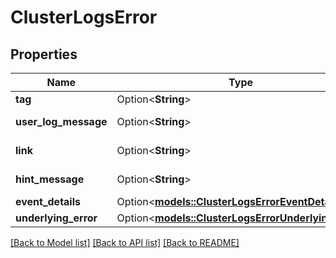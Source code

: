 # ClusterLogsError

## Properties

Name | Type | Description | Notes
------------ | ------------- | ------------- | -------------
**tag** | Option<**String**> | log error tag | [optional]
**user_log_message** | Option<**String**> | log details about the error | [optional]
**link** | Option<**String**> | link to our documentation | [optional]
**hint_message** | Option<**String**> | hint the user can follow | [optional]
**event_details** | Option<[**models::ClusterLogsErrorEventDetails**](ClusterLogs_error_event_details.md)> |  | [optional]
**underlying_error** | Option<[**models::ClusterLogsErrorUnderlyingError**](ClusterLogs_error_underlying_error.md)> |  | [optional]

[[Back to Model list]](../README.md#documentation-for-models) [[Back to API list]](../README.md#documentation-for-api-endpoints) [[Back to README]](../README.md)


